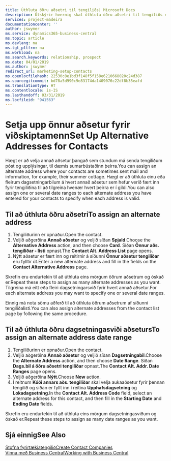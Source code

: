 ```yaml
---
title: Úthluta öðru aðsetri til tengiliðs| Microsoft Docs
description: Útskýrir hvernig skal úthluta öðru aðsetri til tengiliðs eða viðfangs, þangað sem stundum eru sendar upplýsingar til þeirra.
services: project-madeira
documentationcenter: ''
author: jswymer
ms.service: dynamics365-business-central
ms.topic: article
ms.devlang: na
ms.tgt_pltfrm: na
ms.workload: na
ms.search.keywords: relationship, prospect
ms.date: 04/01/2019
ms.author: jswymer
redirect_url: marketing-setup-contacts
ms.openlocfilehash: 22530c8e1bd3f148f5f158e6210668020c24d387
ms.sourcegitcommit: bd78a5d990c9e83174da1409076c22df8b35eafd
ms.translationtype: HT
ms.contentlocale: is-IS
ms.lasthandoff: 03/31/2019
ms.locfileid: "941563"
---
```

# <a name="set-up-alternative-addresses-for-contacts"></a><span data-ttu-id="5e3a0-103">Setja upp önnur aðsetur fyrir viðskiptamenn</span><span class="sxs-lookup"><span data-stu-id="5e3a0-103">Set Up Alternative Addresses for Contacts</span></span>
<span data-ttu-id="5e3a0-104">Hægt er að velja annað aðsetur þangað sem stundum má senda tengiliðum póst og upplýsingar, til dæmis sumarbústaðinn þeirra.</span><span class="sxs-lookup"><span data-stu-id="5e3a0-104">You can assign an alternate address where your contacts are sometimes sent mail and information, for example, their summer cottage.</span></span> <span data-ttu-id="5e3a0-105">Hægt er að úthluta einu eða fleirum dagsetningarbilum á hvert annað aðsetur sem hefur verið fært inn fyrir tengiliðina til að tilgreina hvenær hvert þeirra er í gildi.</span><span class="sxs-lookup"><span data-stu-id="5e3a0-105">You can also assign one or several date ranges to each alternate address you have entered for your contacts to specify when each address is valid.</span></span>

## <a name="to-assign-an-alternate-address"></a><span data-ttu-id="5e3a0-106">Til að úthluta öðru aðsetri</span><span class="sxs-lookup"><span data-stu-id="5e3a0-106">To assign an alternate address</span></span>
1. <span data-ttu-id="5e3a0-107">Tengiliðurinn er opnaður.</span><span class="sxs-lookup"><span data-stu-id="5e3a0-107">Open the contact.</span></span>
2. <span data-ttu-id="5e3a0-108">Veljið aðgerðina **Annað aðsetur** og veljið síðan **Spjald**.</span><span class="sxs-lookup"><span data-stu-id="5e3a0-108">Choose the **Alternative Address** action, and then choose **Card**.</span></span> <span data-ttu-id="5e3a0-109">Síðan **Önnur aðs. tengiliðar - listi** opnast.</span><span class="sxs-lookup"><span data-stu-id="5e3a0-109">The **Contact Alt. Address List** page opens.</span></span>
3. <span data-ttu-id="5e3a0-110">Nýtt aðsetur er fært inn og reitirnir á síðunni **Önnur aðsetur tengiliðar** eru fylltir út.</span><span class="sxs-lookup"><span data-stu-id="5e3a0-110">Enter a new alternate address and fill in the fields on the **Contact Alternative Address** page.</span></span>

<span data-ttu-id="5e3a0-111">Skrefin eru endurtekin til að úthluta eins mörgum öðrum aðsetrum og óskað er.</span><span class="sxs-lookup"><span data-stu-id="5e3a0-111">Repeat these steps to assign as many alternate addresses as you want.</span></span> <span data-ttu-id="5e3a0-112">Tilgreina má eitt eða fleiri dagsetningarsvið fyrir hvert annað aðsetur.</span><span class="sxs-lookup"><span data-stu-id="5e3a0-112">For each alternate address you may want to specify one or several date ranges.</span></span>

<span data-ttu-id="5e3a0-113">Einnig má nota sömu aðferð til að úthluta öðrum aðsetrum af síðunni tengiliðalisti.</span><span class="sxs-lookup"><span data-stu-id="5e3a0-113">You can also assign alternate addresses from the contact list page by following the same procedure.</span></span>

## <a name="to-assign-an-alternate-address-date-range"></a><span data-ttu-id="5e3a0-114">Til að úthluta öðru dagsetningasviði aðseturs</span><span class="sxs-lookup"><span data-stu-id="5e3a0-114">To assign an alternate address date range</span></span>
1. <span data-ttu-id="5e3a0-115">Tengiliðurinn er opnaður.</span><span class="sxs-lookup"><span data-stu-id="5e3a0-115">Open the contact.</span></span>
2. <span data-ttu-id="5e3a0-116">Veljið aðgerðina **Annað aðsetur** og veljið síðan **Dagsetningabil**.</span><span class="sxs-lookup"><span data-stu-id="5e3a0-116">Choose the **Alternate Address** action, and then choose **Date Range**.</span></span> <span data-ttu-id="5e3a0-117">Síðan **Dags.bil á öðru aðsetri tengiliðar** opnast.</span><span class="sxs-lookup"><span data-stu-id="5e3a0-117">The **Contact Alt. Addr. Date Ranges** page opens.</span></span>
3. <span data-ttu-id="5e3a0-118">Veljið aðgerðina **Nýtt**.</span><span class="sxs-lookup"><span data-stu-id="5e3a0-118">Choose **New** action.</span></span>
4. <span data-ttu-id="5e3a0-119">Í reitnum **Kóði annars aðs. tengiliðar** skal velja aukaaðsetur fyrir þennan tengilið og síðan er fyllt inn í reitina **Upphafsdagsetning** og **Lokadagsetning**.</span><span class="sxs-lookup"><span data-stu-id="5e3a0-119">In the **Contact Alt. Address Code** field, select an alternate address for this contact, and then fill in the **Starting Date** and **Ending Date** fields.</span></span>

<span data-ttu-id="5e3a0-120">Skrefin eru endurtekin til að úthluta eins mörgum dagsetningasviðum og óskað er.</span><span class="sxs-lookup"><span data-stu-id="5e3a0-120">Repeat these steps to assign as many date ranges as you want.</span></span>

## <a name="see-also"></a><span data-ttu-id="5e3a0-121">Sjá einnig</span><span class="sxs-lookup"><span data-stu-id="5e3a0-121">See Also</span></span>
[<span data-ttu-id="5e3a0-122">Stofna fyrirtækjatengilið</span><span class="sxs-lookup"><span data-stu-id="5e3a0-122">Create Contact Companies</span></span>](marketing-create-contact-companies.md)  
[<span data-ttu-id="5e3a0-123">Vinna með Business Central</span><span class="sxs-lookup"><span data-stu-id="5e3a0-123">Working with Business Central</span></span>](ui-work-product.md)
